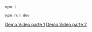 `npm i`

`npm run dev`

[Demo Video parte 1](https://www.loom.com/share/73bc8538ba4c4aa6b8dbd3056beff0cf?sid=0d26f374-b6be-4c8d-aa2d-8dedff16c46c)
[Demo Video parte 2](https://www.loom.com/share/7a7d62378f0741f89727d734cbcc8f61?sid=0d7509b9-838f-4348-b9e0-666c6b3d225b)
